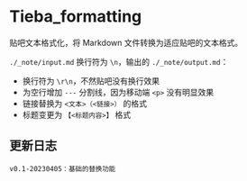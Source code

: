 # Tieba_formatting

贴吧文本格式化，将 Markdown 文件转换为适应贴吧的文本格式。

`./_note/input.md` 换行符为 `\n`，输出的 `./_note/output.md`：

+ 换行符为 `\r\n`，不然贴吧没有换行效果
+ 为空行增加 `---` 分割线，因为移动端 `<p>` 没有明显效果
+ 链接替换为 `<文本>（<链接>）` 的格式
+ 标题变更为 `【<标题内容>】` 格式

## 更新日志

```
v0.1-20230405：基础的替换功能
```

